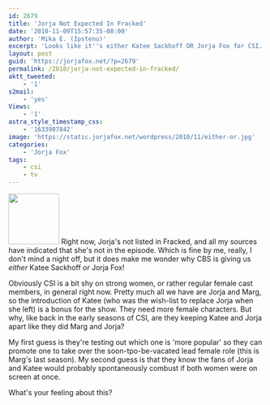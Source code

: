 ```yaml
---
id: 2679
title: 'Jorja Not Expected In Fracked'
date: '2010-11-09T15:57:35-08:00'
author: 'Mika E. (Ipstenu)'
excerpt: 'Looks like it''s either Katee Sackhoff OR Jorja Fox for CSI.'
layout: post
guid: 'https://jorjafox.net/?p=2679'
permalink: /2010/jorja-not-expected-in-fracked/
aktt_tweeted:
    - '1'
s2mail:
    - 'yes'
Views:
    - '1'
astra_style_timestamp_css:
    - '1633987842'
image: 'https://static.jorjafox.net/wordpress/2010/11/either-or.jpg'
categories:
    - 'Jorja Fox'
tags:
    - csi
    - tv
---
```


<img src="//static.jorjafox.net/wordpress/2010/11/either-or-100x100.jpg" alt="" title="either-or" width="100" height="100" class="alignleft size-thumbnail wp-image-2680" /> Right now, Jorja's not listed in Fracked, and all my sources have indicated that she's not in the episode.  Which is fine by me, really, I don't mind a night off, but it does make me wonder why CBS is giving us _either_ Katee Sackhoff _or_ Jorja Fox!

Obviously CSI is a bit shy on strong women, or rather regular female cast members, in general right now.  Pretty much all we have are Jorja and Marg, so the introduction of Katee (who was the wish-list to replace Jorja when she left) is a bonus for the show.  They need more female characters.  But why, like back in the early seasons of CSI, are they keeping Katee and Jorja apart like they did Marg and Jorja?

My first guess is they're testing out which one is 'more popular' so they can promote one to take over the soon-tpo-be-vacated lead female role (this is Marg's last season).  My second guess is that they know the fans of Jorja and Katee would probably spontaneously combust if both women were on screen at once.

What's your feeling about this?
